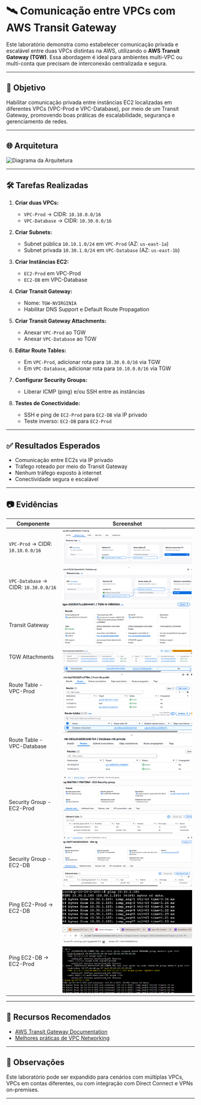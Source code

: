 # 🛰️ Comunicação entre VPCs com AWS Transit Gateway

Este laboratório demonstra como estabelecer comunicação privada e escalável entre duas VPCs distintas na AWS, utilizando o **AWS Transit Gateway (TGW)**. Essa abordagem é ideal para ambientes multi-VPC ou multi-conta que precisam de interconexão centralizada e segura.

---

## 🎯 Objetivo

Habilitar comunicação privada entre instâncias EC2 localizadas em diferentes VPCs (VPC-Prod e VPC-Database), por meio de um Transit Gateway, promovendo boas práticas de escalabilidade, segurança e gerenciamento de redes.

---

## 🌐 Arquitetura

![Diagrama da Arquitetura](evidencias/diagrama-tgw.png)

---

## 🛠️ Tarefas Realizadas

1. **Criar duas VPCs:**
   - `VPC-Prod` → CIDR: `10.10.0.0/16`
   - `VPC-Database` → CIDR: `10.30.0.0/16`

2. **Criar Subnets:**
   - Subnet pública `10.10.1.0/24` em `VPC-Prod` (AZ: `us-east-1a`)
   - Subnet privada `10.30.1.0/24` em `VPC-Database` (AZ: `us-east-1b`)

3. **Criar Instâncias EC2:**
   - `EC2-Prod` em VPC-Prod
   - `EC2-DB` em VPC-Database

4. **Criar Transit Gateway:**
   - Nome: `TGW-NVIRGINIA`
   - Habilitar DNS Support e Default Route Propagation

5. **Criar Transit Gateway Attachments:**
   - Anexar `VPC-Prod` ao TGW
   - Anexar `VPC-Database` ao TGW

6. **Editar Route Tables:**
   - Em `VPC-Prod`, adicionar rota para `10.30.0.0/16` via TGW
   - Em `VPC-Database`, adicionar rota para `10.10.0.0/16` via TGW

7. **Configurar Security Groups:**
   - Liberar ICMP (ping) e/ou SSH entre as instâncias

8. **Testes de Conectividade:**
   - SSH e ping de `EC2-Prod` para `EC2-DB` via IP privado
   - Teste inverso: `EC2-DB` para `EC2-Prod`

---

## ✅ Resultados Esperados

- Comunicação entre EC2s via IP privado
- Tráfego roteado por meio do Transit Gateway
- Nenhum tráfego exposto à internet
- Conectividade segura e escalável

---

## 📷 Evidências

| Componente                         | Screenshot                                  |
|-----------------------------------|----------------------------------------------|
| `VPC-Prod` → CIDR: `10.10.0.0/16` | ![VPCProd](evidencias/vpc-prod.png)         |
| `VPC-Database` → CIDR: `10.30.0.0/16` | ![VPCDB](evidencias/vpc-db.png)          |
| Transit Gateway                   | ![TGW](evidencias/tgw.png)                  |
| TGW Attachments                   | ![Attachments](evidencias/attachments.png)  |
| Route Table - VPC-Prod            | ![RTProd](evidencias/rt-prod.png)           |
| Route Table - VPC-Database        | ![RTDB](evidencias/rt-db.png)               |
| Security Group - EC2-Prod         | ![SGProd](evidencias/sg-prod.png)           |
| Security Group - EC2-DB           | ![SGDB](evidencias/sg-db.png)               |
| Ping EC2-Prod → EC2-DB            | ![PingA](evidencias/ping-prod-db.png)       |
| Ping EC2-DB → EC2-Prod            | ![PingB](evidencias/ping-db-prod.png)       |

---

## 📘 Recursos Recomendados

- [AWS Transit Gateway Documentation](https://docs.aws.amazon.com/vpc/latest/tgw/what-is-transit-gateway.html)
- [Melhores práticas de VPC Networking](https://docs.aws.amazon.com/vpc/latest/userguide/VPC_Scenarios.html)

---

## 🧠 Observações

Este laboratório pode ser expandido para cenários com múltiplas VPCs, VPCs em contas diferentes, ou com integração com Direct Connect e VPNs on-premises.

---

